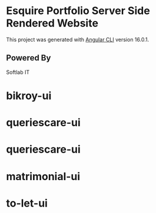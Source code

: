 # Esquire Portfolio Server Side Rendered Website

This project was generated with [Angular CLI](https://github.com/angular/angular-cli) version 16.0.1.

## Powered By

Softlab IT
# bikroy-ui
# queriescare-ui
# queriescare-ui
# matrimonial-ui
# to-let-ui
